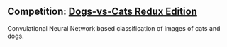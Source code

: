 ## Competition: [Dogs-vs-Cats Redux Edition](https://www.kaggle.com/c/dogs-vs-cats-redux-kernels-edition)
Convulational Neural Network based classification of images of cats and dogs.
